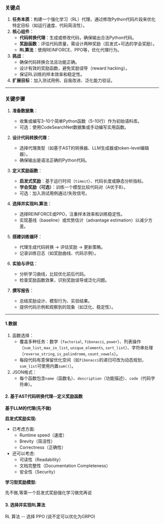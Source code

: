 ### 关键点
1. **任务本质**：构建一个强化学习（RL）代理，通过修改Python代码片段来优化特定目标（如运行速度、代码简洁性）。
2. **核心组件**：
   - **代码转换代理**：生成或修改代码，确保输出合法Python代码。
   - **奖励函数**：评估代码质量，需设计两种奖励（启发式+可选的学会奖励）。
   - **RL算法**：使用REINFORCE、PPO等，优化代理行为。
3. **挑战**：
   - 确保代码转换合法且功能正确。
   - 设计有效的奖励函数，避免奖励误导（reward hacking）。
   - 保证RL训练的样本效率和稳定性。
4. **扩展目标**：加入测试用例、自我改进、泛化能力验证。

---

### 关键步骤
1. **准备数据集**：
   - 收集或编写3–10个简单Python函数（5–10行）作为初始语料库。
   - 可选：使用CodeSearchNet数据集或手动编写实用函数。

2. **设计代码转换代理**：
   - 选择代理类型（如基于AST的转换器、LLM生成器或token-level编辑器）。
   - 确保输出是语法正确的Python代码。

3. **定义奖励函数**：
   - **启发式奖励**：基于运行时间（`timeit`）、代码长度或静态分析指标。
   - **学会奖励（可选）**：训练一个模型比较代码对（A优于B）。
   - 可选：加入测试用例通过/失败信号。

4. **选择并实现RL算法**：
   - 选择REINFORCE或PPO，注重样本效率和训练稳定性。
   - 实现基线（baseline）或优势估计（advantage estimation）以减少方差。

5. **搭建训练循环**：
   - 代理生成代码转换 → 评估奖励 → 更新策略。
   - 记录训练日志（如奖励曲线、代码示例）。

6. **实验与评估**：
   - 分析学习曲线，比较优化前后代码。
   - 检查奖励函数效果，识别奖励误导或泛化问题。

7. **撰写报告**：
   - 总结奖励设计、模型行为、实验结果。
   - 提供代码示例和观察到的现象（如泛化、稳定性）。

---

#### 1.数据
1. 函数选择：
   - 覆盖多种任务：数学（`factorial`, `fibonacci`, `power`）、列表操作（`sum_list`, `max_in_list`, `unique_elements`, `sort_list`）、字符串处理（`reverse_string`, `is_palindrome`, `count_vowels`）。
   - 每段代码有意保留优化空间（如`fibonacci`的递归可改为动态规划，`sum_list`可使用内置`sum()`）。
2. JSON格式：
   - 每个函数包含`name`（函数名）、`description`（功能描述）、`code`（代码字符串）。

#### 2. 基于AST代码转换代理--定义奖励函数

**基于LLM的代理(先不做)**

**启发式奖励实现:**
* 已考虑方面:
  * Runtime speed（速度）
  * Brevity（简洁性）
  * Correctness（正确性）
* 还可以考虑:
  * 可读性（Readability）
  * 文档完整性（Documentation Completeness）
  * 安全性（Security）

**学习型奖励模型:**

先不做,等第一个启发式奖励强化学习做完再说

#### 3. 选择并实现RL算法

RL 算法 -- 选择 PPO (说不定可以优化为GRPO)
